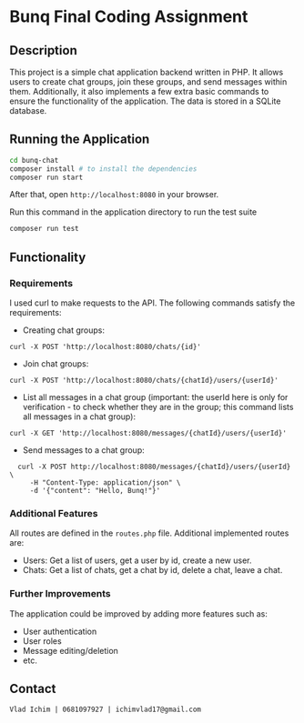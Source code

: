 # Bunq Final Coding Assignment

## Description
This project is a simple chat application backend written in PHP. It allows users to create chat groups, join these groups, and send messages within them. Additionally, it also implements a few extra basic commands to ensure the functionality of the application. The data is stored in a SQLite database.

## Running the Application
```bash
cd bunq-chat
composer install # to install the dependencies
composer run start
```
After that, open `http://localhost:8080` in your browser.

Run this command in the application directory to run the test suite

```bash
composer run test
```

## Functionality

### Requirements
I used curl to make requests to the API. The following commands satisfy the requirements:
- Creating chat groups:
```
curl -X POST 'http://localhost:8080/chats/{id}'
```
- Join chat groups:
    
```
curl -X POST 'http://localhost:8080/chats/{chatId}/users/{userId}'
```
- List all messages in a chat group (important: the userId here is only for verification - to check whether they are in the group; this command lists all messages in a chat group):

```
curl -X GET 'http://localhost:8080/messages/{chatId}/users/{userId}'
```

- Send messages to a chat group:

``` 
  curl -X POST http://localhost:8080/messages/{chatId}/users/{userId} \
     -H "Content-Type: application/json" \
     -d '{"content": "Hello, Bunq!"}'
```

### Additional Features
All routes are defined in the `routes.php` file. Additional implemented routes are:
- Users: Get a list of users, get a user by id, create a new user.
- Chats: Get a list of chats, get a chat by id, delete a chat, leave a chat.

### Further Improvements
The application could be improved by adding more features such as:
- User authentication
- User roles
- Message editing/deletion
- etc.

## Contact
    Vlad Ichim | 0681097927 | ichimvlad17@gmail.com
